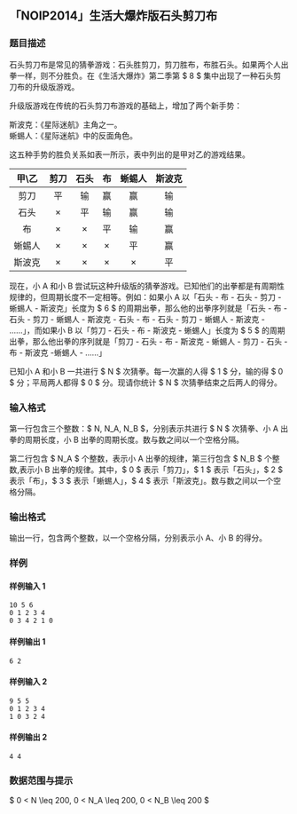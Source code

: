 ## 「NOIP2014」生活大爆炸版石头剪刀布

### 题目描述
石头剪刀布是常见的猜拳游戏：石头胜剪刀，剪刀胜布，布胜石头。如果两个人出拳一样，则不分胜负。在《生活大爆炸》第二季第 $ 8 $ 集中出现了一种石头剪刀布的升级版游戏。

升级版游戏在传统的石头剪刀布游戏的基础上，增加了两个新手势：

斯波克：《星际迷航》主角之一。  
蜥蜴人：《星际迷航》中的反面角色。

这五种手势的胜负关系如表一所示，表中列出的是甲对乙的游戏结果。

甲\乙 | 剪刀 | 石头 | 布 | 蜥蜴人 | 斯波克
:------:|:------:|:------:|:---:|:---------:|:--------:
剪刀 | 平 | 输 | 赢 | 赢 | 输
石头 | × | 平 | 输 | 赢 | 输
布 | × | × | 平 | 输 | 赢
蜥蜴人 | × | × | × | 平 | 赢
斯波克 | × | × | × | × | 平

现在，小 A 和小 B 尝试玩这种升级版的猜拳游戏。已知他们的出拳都是有周期性规律的，但周期长度不一定相等。例如：如果小 A 以「石头 - 布 - 石头 - 剪刀 - 蜥蜴人 - 斯波克」长度为 $ 6 $ 的周期出拳，那么他的出拳序列就是「石头 - 布 - 石头 - 剪刀 - 蜥蜴人 - 斯波克 - 石头 - 布 - 石头 - 剪刀 - 蜥蜴人 - 斯波克 - ……」，而如果小 B 以「剪刀 - 石头 - 布 - 斯波克 - 蜥蜴人」长度为 $ 5 $ 的周期出拳，那么他出拳的序列就是「剪刀 - 石头 - 布 - 斯波克 - 蜥蜴人 - 剪刀 - 石头 - 布 - 斯波克 -蜥蜴人 - ……」

已知小 A 和小 B 一共进行 $ N $ 次猜拳。每一次赢的人得 $ 1 $ 分，输的得 $ 0 $ 分；平局两人都得 $ 0 $ 分。现请你统计 $ N $ 次猜拳结束之后两人的得分。

### 输入格式

第一行包含三个整数：$ N, N_A, N_B $，分别表示共进行 $ N $ 次猜拳、小 A 出拳的周期长度，小 B 出拳的周期长度。数与数之间以一个空格分隔。

第二行包含 $ N_A $ 个整数，表示小 A 出拳的规律，第三行包含 $ N_B $ 个整数,表示小 B 出拳的规律。其中，$ 0 $ 表示「剪刀」，$ 1 $ 表示「石头」，$ 2 $ 表示「布」，$ 3 $ 表示「蜥蜴人」，$ 4 $ 表示「斯波克」。数与数之间以一个空格分隔。

### 输出格式

输出一行，包含两个整数，以一个空格分隔，分别表示小 A、小 B 的得分。

### 样例

#### 样例输入 1
```plain
10 5 6
0 1 2 3 4
0 3 4 2 1 0
```

#### 样例输出 1
```plain
6 2
```

#### 样例输入 2
```plain
9 5 5
0 1 2 3 4
1 0 3 2 4
```

#### 样例输出 2
```plain
4 4
```
### 数据范围与提示
$ 0 < N \leq 200, 0 < N_A \leq 200, 0 < N_B \leq 200 $
